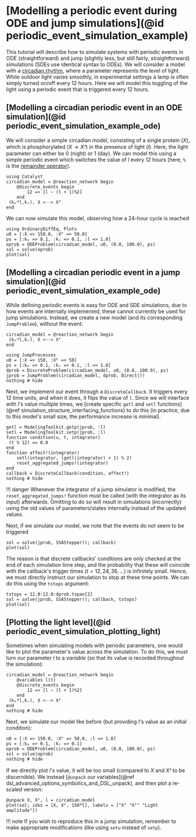 # [Modelling a periodic event during ODE and jump simulations](@id periodic_event_simulation_example)
This tutorial will describe how to simulate systems with periodic events in ODE (straightforward) and jump (slightly less, but still fairly, straightforward) simulations (SDEs use identical syntax to ODEs). We will consider a model with a [circadian rhythm](https://en.wikipedia.org/wiki/Circadian_rhythm), where a parameter represents the level of light. While outdoor light varies smoothly, in experimental settings a lamp is often simply turned on/off every 12 hours. Here we will model this toggling of the light using a periodic event that is triggered every 12 hours.

## [Modelling a circadian periodic event in an ODE simulation](@id periodic_event_simulation_example_ode)
We will consider a simple circadian model, consisting of a single protein ($X$), which is phosphorylated ($X \to Xᴾ$) in the presence of light ($l$). Here, the light parameter can either be $0$ (night) or $1$ (day). We can model this using a simple periodic event which switches the value of $l$ every 12 hours (here, `%` is the [remainder operator](https://docs.julialang.org/en/v1/manual/mathematical-operations/#Arithmetic-Operators)).
```@example periodic_event_example
using Catalyst
circadian_model = @reaction_network begin
    @discrete_events begin
        12 => [l ~ (l + 1)%2]
    end
 (kₚ*l,kᵢ), X <--> Xᴾ
end
```
We can now simulate this model, observing how a 24-hour cycle is reached
```@example periodic_event_example
using OrdinaryDiffEq, Plots
u0 = [:X => 150.0, :Xᴾ => 50.0]
ps = [:kₚ => 0.1, :kᵢ => 0.1, :l => 1.0]
oprob = ODEProblem(circadian_model, u0, (0.0, 100.0), ps)
sol = solve(oprob)
plot(sol)
```

## [Modelling a circadian periodic event in a jump simulation](@id periodic_event_simulation_example_ode)
While defining periodic events is easy for ODE and SDE simulations, due to how events are internally implemented, these cannot currently be used for jump simulations. Instead, we create a new model (and its corresponding `JumpProblem`), without the event:
```@example periodic_event_example
circadian_model = @reaction_network begin
 (kₚ*l,kᵢ), X <--> Xᴾ
end

using JumpProcesses
u0 = [:X => 150, :Xᴾ => 50]
ps = [:kₚ => 0.1, :kᵢ => 0.1, :l => 1.0]
dprob = DiscreteProblem(circadian_model, u0, (0.0, 100.0), ps)
jprob = JumpProblem(circadian_model, dprob, Direct())
nothing # hide
```
Next, we implement our event through a `DiscreteCallback`. It triggers every 12 time units, and when it does, it flips the value of `l`. Since we will interface with $l$'s value multiple times, we [create specific `getl` and `setl` functions](@ref simulation_structure_interfacing_functions) to do this (in practice, due to this model's small size, the performance increase is minimal).
```@example periodic_event_example
getl = ModelingToolkit.getp(jprob, :l)
setl = ModelingToolkit.setp(jprob, :l)
function condition(u, t, integrator)
 (t % 12) == 0.0
end
function affect!(integrator)
    setl(integrator, (getl(integrator) + 1) % 2)
    reset_aggregated_jumps!(integrator)
end
callback = DiscreteCallback(condition, affect!)
nothing # hide
```
!!! danger
    Whenever the integrator of a jump simulator is modified, the `reset_aggregated_jumps!` function must be called (with the integrator as its input) afterwards. Omitting to do so will result in simulations (incorrectly) using the old values of parameters/states internally instead of the updated values.

Next, if we simulate our model, we note that the events do not seem to be triggered
```@example periodic_event_example
sol = solve(jprob, SSAStepper(); callback)
plot(sol)
```
The reason is that discrete callbacks' conditions are only checked at the end of each simulation time step, and the probability that these will coincide with the callback's trigger times ($t = 12, 24, 36, ...$) is infinitely small. Hence, we must directly instruct our simulation to stop at these time points. We can do this using the `tstops` argument:
```@example periodic_event_example
tstops = 12.0:12.0:dprob.tspan[2]
sol = solve(jprob, SSAStepper(); callback, tstops)
plot(sol)
```

## [Plotting the light level](@id periodic_event_simulation_plotting_light)
Sometimes when simulating models with periodic parameters, one would like to plot the parameter's value across the simulation. To do this, we must turn our parameter $l$ to a *variable* (so that its value is recorded throughout the simulation):
```@example periodic_event_example
circadian_model = @reaction_network begin
    @variables l(t)
    @discrete_events begin
        12 => [l ~ (l + 1)%2]
    end
 (kₚ*l,kᵢ), X <--> Xᴾ
end
nothing # hide
```
Next, we simulate our model like before (but providing $l$'s value as an initial condition):
```@example periodic_event_example
u0 = [:X => 150.0, :Xᴾ => 50.0, :l => 1.0]
ps = [:kₚ => 0.1, :kᵢ => 0.1]
oprob = ODEProblem(circadian_model, u0, (0.0, 100.0), ps)
sol = solve(oprob)
nothing # hide
```
If we directly plot $l$'s value, it will be too small (compared to $X$ and $Xᴾ$ to be discernible). We instead [`@unpack` our variables](@ref dsl_advanced_options_symbolics_and_DSL_unpack), and then plot a re-scaled version:
```@example periodic_event_example
@unpack X, Xᴾ, l = circadian_model
plot(sol; idxs = [X, Xᴾ, 150*l], labels = ["X" "Xᴾ" "Light amplitude"])
```

!!! note
    If you wish to reproduce this in a jump simulation, remember to make appropriate modifications (like using `setu` instead of `setp`).